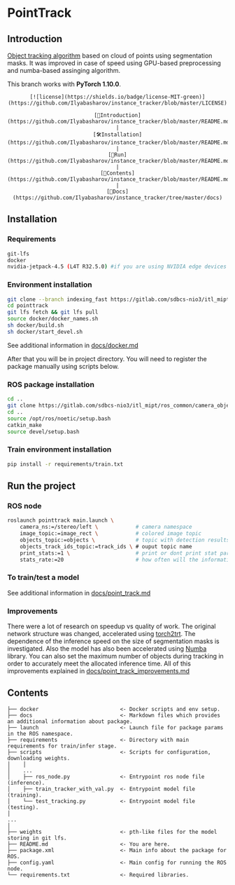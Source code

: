# PointTrack

## Introduction

[Object tracking algorithm](https://github.com/Ilyabasharov/instance_tracker/docs/point_track.md) based on cloud of points using segmentation masks. It was improved in case of speed using GPU-based preprocessing and numba-based assinging algorithm.

This branch works with **PyTorch 1.10.0**.

<div align="center">
    
    [![license](https://shields.io/badge/license-MIT-green)](https://github.com/Ilyabasharov/instance_tracker/blob/master/LICENSE)
    
    [💪Introduction](https://github.com/Ilyabasharov/instance_tracker/blob/master/README.md#introduction) |
    [🛠️Installation](https://github.com/Ilyabasharov/instance_tracker/blob/master/README.md#installation) |
    [🏃Run](https://github.com/Ilyabasharov/instance_tracker/blob/master/README.md#run) |
    [👀Contents](https://github.com/Ilyabasharov/instance_tracker/blob/master/README.md#contents) |
    [🔖Docs](https://github.com/Ilyabasharov/instance_tracker/tree/master/docs)

</div>

## Installation

### Requirements

```bash
git-lfs
docker
nvidia-jetpack-4.5 (L4T R32.5.0) #if you are using NVIDIA edge devices
```

### Environment installation

```bash
git clone --branch indexing_fast https://gitlab.com/sdbcs-nio3/itl_mipt/segm_tracking/alg/tracking/pointtrack.git
cd pointtrack
git lfs fetch && git lfs pull
source docker/docker_names.sh
sh docker/build.sh
sh docker/start_devel.sh
```
See additional information in [docs/docker.md](https://github.com/Ilyabasharov/instance_tracker/blob/master/docs/docker.md)

After that you will be in project directory. You will need to register the package manually using scripts below.

### ROS package installation

```bash
cd ..
git clone https://gitlab.com/sdbcs-nio3/itl_mipt/ros_common/camera_objects_msgs.git
cd ..
source /opt/ros/noetic/setup.bash
catkin_make
source devel/setup.bash
```
### Train environment installation

```bash
pip install -r requirements/train.txt
```

## Run the project

### ROS node

```bash
roslaunch pointtrack main.launch \
    camera_ns:=/stereo/left \            # camera namespace
    image_topic:=image_rect \            # colored image topic 
    objects_topic:=objects \             # topic with detection results (see camera object msgs)
    objects_track_ids_topic:=track_ids \ # ouput topic name
    print_stats:=1 \                     # print or dont print stat params
    stats_rate:=20                       # how often will the information be printed
```

### To train/test a model

See additional information in [docs/point_track.md](https://github.com/Ilyabasharov/instance_tracker/blob/master/docs/point_track.md)

### Improvements

There were a lot of research on speedup vs quality of work. The original network structure was changed, accelerated using [torch2trt](https://nvidia-ai-iot.github.io/torch2trt/master/getting_started.html). The dependence of the inference speed on the size of segmentation masks is investigated. Also the model has also been accelerated using [Numba](https://numba.pydata.org) library. You can also set the maximum number of objects during tracking in order to accurately meet the allocated inference time.
All of this improvements explained in [docs/point_track_improvements.md](https://github.com/Ilyabasharov/instance_tracker/blob/master/docs/point_track_improvements.md)

## Contents

```
├── docker                          <- Docker scripts and env setup.
├── docs                            <- Markdown files which provides an additional information about package.
├── launch                          <- Launch file for package params in the ROS namespace.
├── requirements                    <- Directory with main requirements for train/infer stage.
├── scripts                         <- Scripts for configuration, downloading weights.
│    │
│    ...
│    ├── ros_node.py                <- Entrypoint ros node file (inference).
│    ├── train_tracker_with_val.py  <- Entrypoint model file (training).
│    └── test_tracking.py           <- Entrypoint model file (testing).
│
...
│
├── weights                         <- pth-like files for the model storing in git lfs.
├── README.md                       <- You are here.
├── package.xml                     <- Main info about the package for ROS.
├── config.yaml                     <- Main config for running the ROS node.
└── requirements.txt                <- Required libraries.
```



